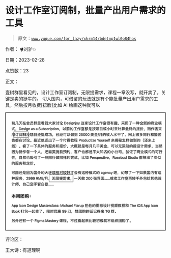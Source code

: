 # 设计工作室订阅制，批量产出用户需求的工具

> 原文：[`www.yuque.com/for_lazy/xkrm14/bdetnp1wl0o84hos`](https://www.yuque.com/for_lazy/xkrm14/bdetnp1wl0o84hos)

作者： 🍀刘驴💥 

日期：2023-02-28 

点赞数：23 

正文： 

壹树群里看见的，设计工作室订阅制，无限提需求，课程一章没写，就开卖了，关键是卖的挺牛的。 切入国内，可借鉴的玩法就是有个能批量产出用户需求的工具，然后按月收费[捂脸]比如 AI 绘画这种就可以 

![](img/571df5090e0cc4e90f254b1d8cc62603.png)  

评论区： 

王大诗 : 有道理啊 


